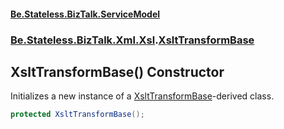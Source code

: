 #### [Be.Stateless.BizTalk.ServiceModel](README.md 'README')
### [Be.Stateless.BizTalk.Xml.Xsl](Be.Stateless.BizTalk.Xml.Xsl.md 'Be.Stateless.BizTalk.Xml.Xsl').[XsltTransformBase](XsltTransformBase.md 'Be.Stateless.BizTalk.Xml.Xsl.XsltTransformBase')

## XsltTransformBase() Constructor

Initializes a new instance of a [XsltTransformBase](XsltTransformBase.md 'Be.Stateless.BizTalk.Xml.Xsl.XsltTransformBase')-derived class.

```csharp
protected XsltTransformBase();
```